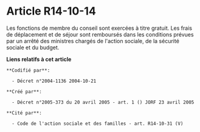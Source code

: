 # Article R14-10-14

Les fonctions de membre du conseil sont exercées à titre gratuit. Les frais de déplacement et de séjour sont remboursés dans
les conditions prévues par un arrêté des ministres chargés de l'action sociale, de la sécurité sociale et du budget.

**Liens relatifs à cet article**

	**Codifié par**:

	  - Décret n°2004-1136 2004-10-21

	**Créé par**:

	  - Décret n°2005-373 du 20 avril 2005 - art. 1 () JORF 23 avril 2005

	**Cité par**:

	  - Code de l'action sociale et des familles - art. R14-10-31 (V)
